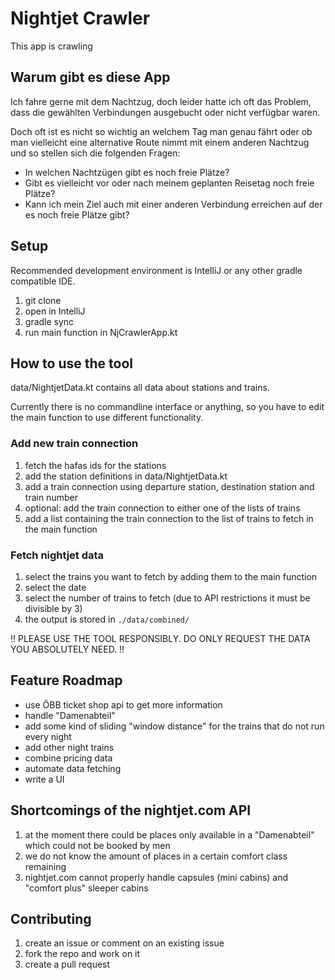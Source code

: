 # Nightjet Crawler

This app is crawling

## Warum gibt es diese App

Ich fahre gerne mit dem Nachtzug, doch leider hatte ich oft das Problem, dass die gewählten Verbindungen
ausgebucht oder nicht verfügbar waren.

Doch oft ist es nicht so wichtig an welchem Tag man genau fährt oder ob man vielleicht eine alternative
Route nimmt mit einem anderen Nachtzug und so stellen sich die folgenden Fragen:
- In welchen Nachtzügen gibt es noch freie Plätze?
- Gibt es vielleicht vor oder nach meinem geplanten Reisetag noch freie Plätze?
- Kann ich mein Ziel auch mit einer anderen Verbindung erreichen auf der es noch freie Plätze gibt?

## Setup 

Recommended development environment is IntelliJ or any other gradle compatible IDE.

1. git clone
2. open in IntelliJ
3. gradle sync 
4. run main function in NjCrawlerApp.kt

## How to use the tool

data/NightjetData.kt contains all data about stations and trains.

Currently there is no commandline interface or anything, so you have to edit the 
main function to use different functionality.

### Add new train connection

1. fetch the hafas ids for the stations
2. add the station definitions in data/NightjetData.kt
3. add a train connection using departure station, destination station and train number
4. optional: add the train connection to either one of the lists of trains
5. add a list containing the train connection to the list of trains to fetch in the main function

### Fetch nightjet data

1. select the trains you want to fetch by adding them to the main function
2. select the date 
3. select the number of trains to fetch (due to API restrictions it must be divisible by 3)
4. the output is stored in `./data/combined/`

‼ PLEASE USE THE TOOL RESPONSIBLY. DO ONLY REQUEST THE DATA YOU ABSOLUTELY NEED. ‼

## Feature Roadmap

- use ÖBB ticket shop api to get more information  
- handle "Damenabteil"  
- add some kind of sliding "window distance" for the trains that do not run every night
- add other night trains
- combine pricing data
- automate data fetching
- write a UI

## Shortcomings of the nightjet.com API

1. at the moment there could be places only available in a "Damenabteil" which could not be booked by men
2. we do not know the amount of places in a certain comfort class remaining
3. nightjet.com cannot properly handle capsules (mini cabins) and "comfort plus" sleeper cabins

## Contributing

1. create an issue or comment on an existing issue
2. fork the repo and work on it
3. create a pull request

